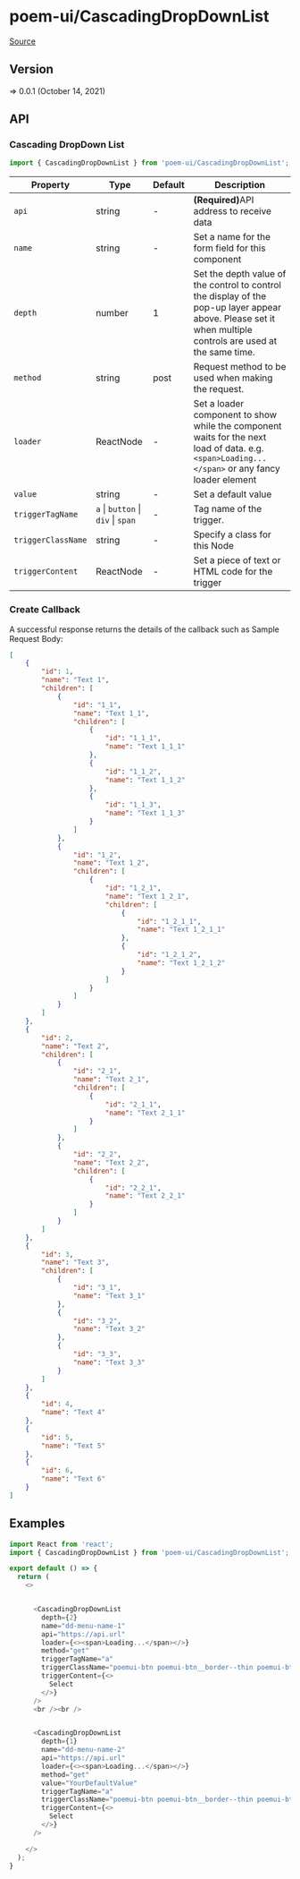 # poem-ui/CascadingDropDownList

[Source](https://github.com/xizon/poem-ui/tree/main/src/CascadingDropDownList)

## Version

=> 0.0.1 (October 14, 2021)

## API

### Cascading DropDown List
```js
import { CascadingDropDownList } from 'poem-ui/CascadingDropDownList';
```
| Property | Type | Default | Description |
| --- | --- | --- | --- |
| `api` | string  | - | <strong>(Required)</strong>API address to receive data |
| `name` | string  | - | Set a name for the form field for this component |
| `depth` | number  | 1 | Set the depth value of the control to control the display of the pop-up layer appear above. Please set it when multiple controls are used at the same time. |
| `method` | string  | post | Request method to be used when making the request. |
| `loader` | ReactNode  | - | Set a loader component to show while the component waits for the next load of data. e.g. `<span>Loading...</span>` or any fancy loader element |
| `value` | string  | - | Set a default value |
| `triggerTagName` | `a` \| `button` \| `div` \| `span`  | - | Tag name of the trigger. |
| `triggerClassName` | string  | - | Specify a class for this Node |
| `triggerContent` | ReactNode  | - | Set a piece of text or HTML code for the trigger |


### Create Callback 

A successful response returns the details of the callback such as Sample Request Body:

```json
[
    {
        "id": 1, 
        "name": "Text 1", 
        "children": [
            {
                "id": "1_1", 
                "name": "Text 1_1", 
                "children": [
                    {
                        "id": "1_1_1", 
                        "name": "Text 1_1_1"
                    },
                    {
                        "id": "1_1_2", 
                        "name": "Text 1_1_2"
                    },
                    {
                        "id": "1_1_3", 
                        "name": "Text 1_1_3"
                    }
                ]
            }, 
            {
                "id": "1_2", 
                "name": "Text 1_2", 
                "children": [
                    {
                        "id": "1_2_1", 
                        "name": "Text 1_2_1", 
                        "children": [
                            {
                                "id": "1_2_1_1", 
                                "name": "Text 1_2_1_1"
                            },
                            {
                                "id": "1_2_1_2", 
                                "name": "Text 1_2_1_2"
                            }
                        ]
                    }
                ]
            }
        ]
    }, 
    {
        "id": 2, 
        "name": "Text 2", 
        "children": [
            {
                "id": "2_1", 
                "name": "Text 2_1", 
                "children": [
                    {
                        "id": "2_1_1", 
                        "name": "Text 2_1_1"
                    }
                ]
            }, 
            {
                "id": "2_2", 
                "name": "Text 2_2", 
                "children": [
                    {
                        "id": "2_2_1", 
                        "name": "Text 2_2_1"
                    }
                ]
            }
        ]
    }, 
	{
		"id": 3, 
		"name": "Text 3", 
		"children": [
			{
				"id": "3_1", 
				"name": "Text 3_1"
			}, 
			{
				"id": "3_2", 
				"name": "Text 3_2"
			}, 
			{
				"id": "3_3", 
				"name": "Text 3_3"
			}
		]
	},
    {
        "id": 4, 
        "name": "Text 4"
    },
    {
        "id": 5, 
        "name": "Text 5"
    },
    {
        "id": 6, 
        "name": "Text 6"
    }
]
```



## Examples

```js
import React from 'react';
import { CascadingDropDownList } from 'poem-ui/CascadingDropDownList';

export default () => {
  return (
    <>


      <CascadingDropDownList 
        depth={2}
        name="dd-menu-name-1"
        api="https://api.url" 
        loader={<><span>Loading...</span></>}
        method="get"
        triggerTagName="a" 
        triggerClassName="poemui-btn poemui-btn__border--thin poemui-btn__size--s poemui-btn__bg--secondary is-pill is-fill-white" 
        triggerContent={<>
          Select
        </>}
      />
      <br /><br />


      <CascadingDropDownList 
        depth={1}
        name="dd-menu-name-2"
        api="https://api.url" 
        loader={<><span>Loading...</span></>}
        method="get"
        value="YourDefaultValue"
        triggerTagName="a" 
        triggerClassName="poemui-btn poemui-btn__border--thin poemui-btn__size--s poemui-btn__bg--secondary is-pill is-fill-white" 
        triggerContent={<>
          Select
        </>}
      />

    </>
  );
}

```